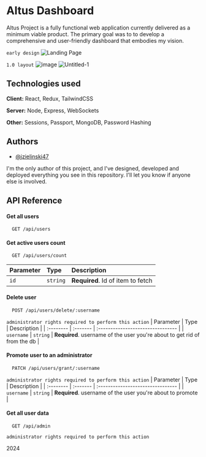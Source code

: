 # Altus Dashboard
Altus Project is a fully functional web application currently delivered as a minimum viable product. The primary goal was to to develop a comprehensive and user-friendly dashboard that embodies my vision.

`early design`
![Landing Page](https://github.com/user-attachments/assets/cadb4eeb-84ed-4aad-a66f-49c0e6714b9f)

`1.0 layout` 
![image](https://github.com/user-attachments/assets/cbb66753-9079-4549-92c0-23a73ab34872)
![Untitled-1](https://github.com/user-attachments/assets/bd77db2a-30e3-4ae4-b04d-6353ad8acf06)

## Technologies used

**Client:** React, Redux, TailwindCSS

**Server:** Node, Express, WebSockets

**Other:** Sessions, Passport, MongoDB, Password Hashing


## Authors

- [@jzielinski47](https://www.github.com/jzielinski47) 

I'm the only author of this project, and I've designed, developed and deployed everything you see in this repository. I'll let you know if anyone else is involved. 

## API Reference

#### Get all users

```http
  GET /api/users
```

#### Get active users count

```http
  GET /api/users/count
```

| Parameter | Type     | Description                       |
| :-------- | :------- | :-------------------------------- |
| `id`      | `string` | **Required**. Id of item to fetch |

#### Delete user

```http
  POST /api/users/delete/:username
```
`administrator rights required to perform this action`
| Parameter | Type     | Description                       |
| :-------- | :------- | :-------------------------------- |
| `username`      | `string` | **Required**. username of the user you're about to get rid of from the db |

#### Promote user to an administrator

```http
  PATCH /api/users/grant/:username
```
`administrator rights required to perform this action`
| Parameter | Type     | Description                       |
| :-------- | :------- | :-------------------------------- |
| `username`      | `string` | **Required**. username of the user you're about to promote |


#### Get all user data

```http
  GET /api/admin
```
`administrator rights required to perform this action`

2024
